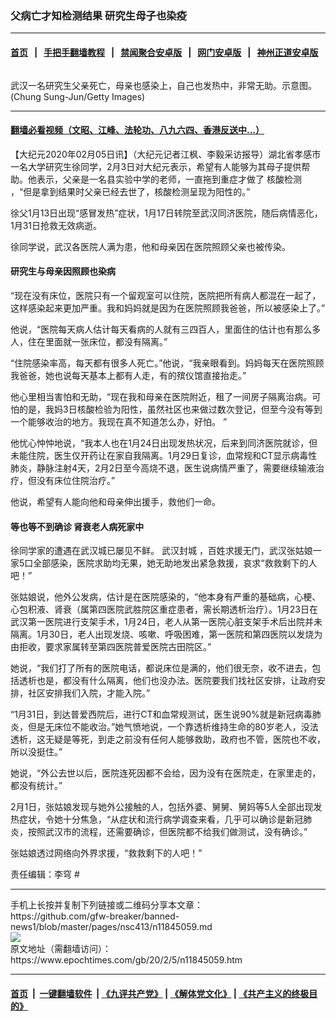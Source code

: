 ### 父病亡才知检测结果 研究生母子也染疫
------------------------

#### [首页](https://github.com/gfw-breaker/banned-news1/blob/master/README.md) &nbsp;&nbsp;|&nbsp;&nbsp; [手把手翻墙教程](https://github.com/gfw-breaker/guides/wiki) &nbsp;&nbsp;|&nbsp;&nbsp; [禁闻聚合安卓版](https://github.com/gfw-breaker/bn-android) &nbsp;&nbsp;|&nbsp;&nbsp; [网门安卓版](https://github.com/oGate2/oGate) &nbsp;&nbsp;|&nbsp;&nbsp; [神州正道安卓版](https://github.com/SzzdOgate/update) 



<div><img alt="" class="aligncenter wp-post-image" src="https://i.epochtimes.com/assets/uploads/2020/02/GettyImages-1203664227-600x400.jpg"/>
<div class="red16 caption">
 <p>
  武汉一名研究生父亲死亡，母亲也感染上，自己也发热中，非常无助。示意图。(Chung Sung-Jun/Getty Images)
 </p>
</div>
</div><hr/>

#### [翻墙必看视频（文昭、江峰、法轮功、八九六四、香港反送中...）](https://github.com/gfw-breaker/banned-news1/blob/master/pages/link3.md)

<div><p>
 【大纪元2020年02月05日讯】（大纪元记者江枫、李毅采访报导）湖北省孝感市一名大学研究生徐同学，2月3日对大纪元表示，希望有人能够为其母子提供帮助。他表示，父亲是一名县实验中学的老师，一直拖到重症才做了
 <ok href="https://www.epochtimes.com/gb/tag/%E6%A0%B8%E9%85%B8%E6%A3%80%E6%B5%8B.html">
  核酸检测
 </ok>
 ，“但是拿到结果时父亲已经去世了，核酸检测呈现为阳性的。”
</p>
<p>
 徐父1月13日出现“感冒发热”症状，1月17日转院至武汉同济医院，随后病情恶化，1月31日抢救无效病逝。
</p>
<p>
 徐同学说，武汉各医院人满为患，他和母亲因在医院照顾父亲也被传染。
</p>
<h4>
 研究生与母亲因照顾也染病
</h4>
<p>
 “现在没有床位，医院只有一个留观室可以住院，医院把所有病人都混在一起了，这样感染起来更加严重。我和妈妈就是因为在医院照顾我爸爸，所以被感染上了。”
</p>
<p>
 他说，“医院每天病人估计每天看病的人就有三四百人，里面住的估计也有那么多人，住在里面就一张床位，都没有隔离。”
</p>
<p>
 “住院感染率高，每天都有很多人死亡。”他说，“我亲眼看到。妈妈每天在医院照顾我爸爸，她也说每天基本上都有人走，有的殡仪馆直接抬走。”
</p>
<p>
 他心里相当害怕和无助，“现在我和母亲在医院附近，租了一间房子隔离治病。可怕的是，我妈3日核酸检验为阳性，虽然社区也来做过数次登记，但至今没有等到一个能够收治的地方。我现在真不知道怎么办，好怕。 ”
</p>
<p>
 他忧心忡忡地说，“我本人也在1月24日出现发热状况，后来到同济医院就诊，但未能住院，医生仅开药让在家自我隔离。1月29日复诊，血常规和CT显示病毒性肺炎，静脉注射4天，2月2日至今高烧不退，医生说病情严重了，需要继续输液治疗，但没有床位住院治疗。”
</p>
<p>
 他说，希望有人能向他和母亲伸出援手，救他们一命。
</p>
<h4>
 等也等不到确诊 肾衰老人病死家中
</h4>
<p>
 徐同学家的遭遇在武汉城已屡见不鲜。
 <ok href="https://www.epochtimes.com/gb/tag/%E6%AD%A6%E6%B1%89%E5%B0%81%E5%9F%8E.html">
  武汉封城
 </ok>
 ，百姓求援无门，武汉张姑娘一家5口全部感染，医院求助均无果，她无助地发出紧急救援，哀求“救救剩下的人吧！”
</p>
<p>
 张姑娘说，他外公发病，估计是在医院感染的，“他本身有严重的基础病，心梗、心包积液、肾衰（属第四医院武胜院区重症患者，需长期透析治疗）。1月23日在武汉第一医院进行支架手术，1月24日，老人从第一医院心脏支架手术后出院并未隔离。1月30日，老人出现发烧、咳嗽、呼吸困难，第一医院和第四医院以发烧为由拒收，要求家属转至第四医院普爱医院古田院区。”
</p>
<p>
 她说，“我们打了所有的医院电话，都说床位是满的，他们很无奈，收不进去，包括透析也是，都没有什么隔离，他们也没办法。医院要我们找社区安排，让政府安排，社区安排我们入院，才能入院。”
</p>
<p>
 “1月31日，到达普爱西院后，进行CT和血常规测试，医生说90%就是新冠病毒肺炎，但是无床位不能收治。”她气愤地说，一个靠透析维持生命的80岁老人，没法透析，这无疑是等死，到走之前没有任何人能够救助，政府也不管，医院也不收，所以没挺住。”
</p>
<p>
 她说，“外公去世以后，医院连死因都不会给，因为没有在医院走，在家里走的，都没有统计。”
</p>
<p>
 2月1日，张姑娘发现与她外公接触的人，包括外婆、舅舅、舅妈等5人全部出现发热症状，令她十分焦急，“从症状和流行病学调查来看，几乎可以确诊是新冠肺炎，按照武汉市的流程，还需要确诊，但医院都不给我们做测试，没有确诊。”
</p>
<p>
 张姑娘透过网络向外界求援，“救救剩下的人吧！”
</p>
<p>
 责任编辑：李穹 #
</p>
</div>
<hr/>
手机上长按并复制下列链接或二维码分享本文章：<br/>
https://github.com/gfw-breaker/banned-news1/blob/master/pages/nsc413/n11845059.md <br/>
<a href='https://github.com/gfw-breaker/banned-news1/blob/master/pages/nsc413/n11845059.md'><img src='https://github.com/gfw-breaker/banned-news1/blob/master/pages/nsc413/n11845059.md.png'/></a> <br/>
原文地址（需翻墙访问）：https://www.epochtimes.com/gb/20/2/5/n11845059.htm


------------------------
#### [首页](https://github.com/gfw-breaker/banned-news1/blob/master/README.md) &nbsp;|&nbsp; [一键翻墙软件](https://github.com/gfw-breaker/nogfw/blob/master/README.md) &nbsp;| [《九评共产党》](https://github.com/gfw-breaker/9ping.md/blob/master/README.md#九评之一评共产党是什么) | [《解体党文化》](https://github.com/gfw-breaker/jtdwh.md/blob/master/README.md) | [《共产主义的终极目的》](https://github.com/gfw-breaker/gczydzjmd.md/blob/master/README.md)


<img src='http://gfw-breaker.win/banned-news/pages/nsc413/n11845059.md' width='0px' height='0px'/>